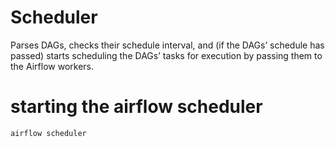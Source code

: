 # Scheduler
Parses DAGs, checks their schedule interval, and (if the DAGs’ schedule has passed) starts scheduling the DAGs’ tasks for execution by passing them to the Airflow workers.

#   starting the airflow scheduler
    
    airflow scheduler




